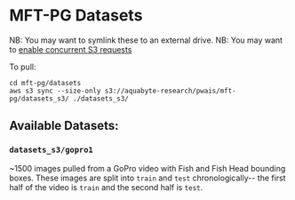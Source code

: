 # MFT-PG Datasets

NB: You may want to symlink these to an external drive.
NB: You may want to [enable concurrent S3 requests](https://docs.aws.amazon.com/cli/latest/topic/s3-config.html)

To pull:
```
cd mft-pg/datasets
aws s3 sync --size-only s3://aquabyte-research/pwais/mft-pg/datasets_s3/ ./datasets_s3/
```

## Available Datasets:

### `datasets_s3/gopro1`

~1500 images pulled from a GoPro video with Fish and Fish Head
bounding boxes.  These images are split into `train` and `test`
chronologically-- the first half of the video is `train` and 
the second half is `test`.


